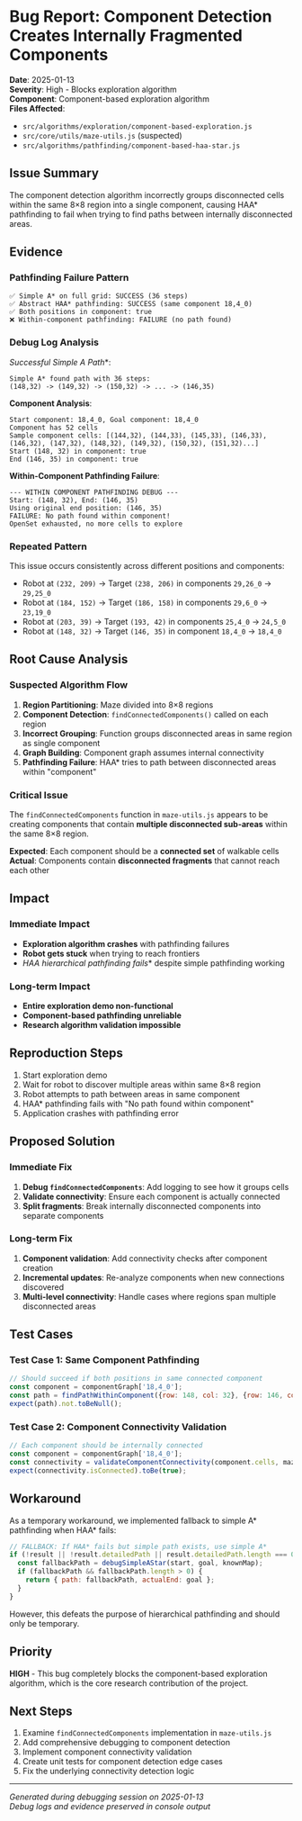 # Bug Report: Component Detection Creates Internally Fragmented Components

**Date**: 2025-01-13  
**Severity**: High - Blocks exploration algorithm  
**Component**: Component-based exploration algorithm  
**Files Affected**: 
- `src/algorithms/exploration/component-based-exploration.js`
- `src/core/utils/maze-utils.js` (suspected)
- `src/algorithms/pathfinding/component-based-haa-star.js`

## Issue Summary

The component detection algorithm incorrectly groups disconnected cells within the same 8×8 region into a single component, causing HAA* pathfinding to fail when trying to find paths between internally disconnected areas.

## Evidence

### Pathfinding Failure Pattern
```
✅ Simple A* on full grid: SUCCESS (36 steps)
✅ Abstract HAA* pathfinding: SUCCESS (same component 18,4_0)  
✅ Both positions in component: true
❌ Within-component pathfinding: FAILURE (no path found)
```

### Debug Log Analysis

**Successful Simple A* Path**:
```
Simple A* found path with 36 steps:
(148,32) -> (149,32) -> (150,32) -> ... -> (146,35)
```

**Component Analysis**:
```
Start component: 18,4_0, Goal component: 18,4_0
Component has 52 cells
Sample component cells: [(144,32), (144,33), (145,33), (146,33), (146,32), (147,32), (148,32), (149,32), (150,32), (151,32)...]
Start (148, 32) in component: true
End (146, 35) in component: true
```

**Within-Component Pathfinding Failure**:
```
--- WITHIN COMPONENT PATHFINDING DEBUG ---
Start: (148, 32), End: (146, 35)
Using original end position: (146, 35)
FAILURE: No path found within component!
OpenSet exhausted, no more cells to explore
```

### Repeated Pattern
This issue occurs consistently across different positions and components:
- Robot at `(232, 209)` → Target `(238, 206)` in components `29,26_0` → `29,25_0`
- Robot at `(184, 152)` → Target `(186, 158)` in components `29,6_0` → `23,19_0` 
- Robot at `(203, 39)` → Target `(193, 42)` in components `25,4_0` → `24,5_0`
- Robot at `(148, 32)` → Target `(146, 35)` in component `18,4_0` → `18,4_0`

## Root Cause Analysis

### Suspected Algorithm Flow
1. **Region Partitioning**: Maze divided into 8×8 regions
2. **Component Detection**: `findConnectedComponents()` called on each region
3. **Incorrect Grouping**: Function groups disconnected areas in same region as single component
4. **Graph Building**: Component graph assumes internal connectivity
5. **Pathfinding Failure**: HAA* tries to path between disconnected areas within "component"

### Critical Issue
The `findConnectedComponents` function in `maze-utils.js` appears to be creating components that contain **multiple disconnected sub-areas** within the same 8×8 region.

**Expected**: Each component should be a **connected set** of walkable cells  
**Actual**: Components contain **disconnected fragments** that cannot reach each other

## Impact

### Immediate Impact
- **Exploration algorithm crashes** with pathfinding failures
- **Robot gets stuck** when trying to reach frontiers
- **HAA* hierarchical pathfinding fails** despite simple pathfinding working

### Long-term Impact
- **Entire exploration demo non-functional** 
- **Component-based pathfinding unreliable**
- **Research algorithm validation impossible**

## Reproduction Steps

1. Start exploration demo
2. Wait for robot to discover multiple areas within same 8×8 region
3. Robot attempts to path between areas in same component
4. HAA* pathfinding fails with "No path found within component"
5. Application crashes with pathfinding error

## Proposed Solution

### Immediate Fix
1. **Debug `findConnectedComponents`**: Add logging to see how it groups cells
2. **Validate connectivity**: Ensure each component is actually connected
3. **Split fragments**: Break internally disconnected components into separate components

### Long-term Fix
1. **Component validation**: Add connectivity checks after component creation
2. **Incremental updates**: Re-analyze components when new connections discovered
3. **Multi-level connectivity**: Handle cases where regions span multiple disconnected areas

## Test Cases

### Test Case 1: Same Component Pathfinding
```javascript
// Should succeed if both positions in same connected component
const component = componentGraph['18,4_0'];
const path = findPathWithinComponent({row: 148, col: 32}, {row: 146, col: 35}, maze, SIZE, component.cells);
expect(path).not.toBeNull();
```

### Test Case 2: Component Connectivity Validation
```javascript
// Each component should be internally connected
const component = componentGraph['18,4_0'];
const connectivity = validateComponentConnectivity(component.cells, maze);
expect(connectivity.isConnected).toBe(true);
```

## Workaround

As a temporary workaround, we implemented fallback to simple A* pathfinding when HAA* fails:

```javascript
// FALLBACK: If HAA* fails but simple path exists, use simple A*
if (!result || !result.detailedPath || result.detailedPath.length === 0) {
  const fallbackPath = debugSimpleAStar(start, goal, knownMap);
  if (fallbackPath && fallbackPath.length > 0) {
    return { path: fallbackPath, actualEnd: goal };
  }
}
```

However, this defeats the purpose of hierarchical pathfinding and should only be temporary.

## Priority

**HIGH** - This bug completely blocks the component-based exploration algorithm, which is the core research contribution of the project.

## Next Steps

1. Examine `findConnectedComponents` implementation in `maze-utils.js`
2. Add comprehensive debugging to component detection
3. Implement component connectivity validation
4. Create unit tests for component detection edge cases
5. Fix the underlying connectivity detection logic

---

*Generated during debugging session on 2025-01-13*  
*Debug logs and evidence preserved in console output*